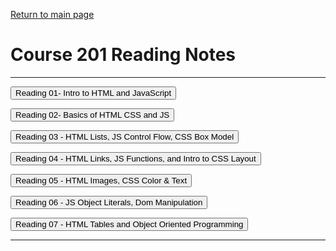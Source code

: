 [Return to main page](https://KrisDunning.github.io/reading-notes/)

# Course 201 Reading Notes

*****  

<Button onClick= "window.location.href='https://krisdunning.github.io/201/201reading-notes/class-01.html';">Reading 01- Intro to HTML and JavaScript</button>  

<Button onClick= "window.location.href='https://krisdunning.github.io/201/201reading-notes/class-02.html';">Reading 02- Basics of HTML CSS and JS</button>  

<Button onClick= "window.location.href='https://krisdunning.github.io/201/201reading-notes/class-03.html';">Reading 03 - HTML Lists, JS Control Flow, CSS Box Model</button>  

<Button onClick= "window.location.href='https://krisdunning.github.io/201/201reading-notes/class-04.html';">Reading 04 - HTML Links, JS Functions, and Intro to CSS Layout</button>  

<Button onClick= "window.location.href='https://krisdunning.github.io/201/201reading-notes/class-05.html';">Reading 05 - HTML Images, CSS Color & Text</button>  

<Button onClick= "window.location.href='https://krisdunning.github.io/201/201reading-notes/class-06.html';">Reading 06 - JS Object Literals, Dom Manipulation</button>  

<Button onClick= "window.location.href='https://krisdunning.github.io/201/201reading-notes/class-07.html';">Reading 07 - HTML Tables and Object Oriented Programming</button>  

*****
